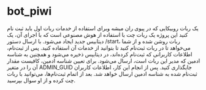 # bot_piwi
یک ربات روبیکایی که در پیوی ران میشه وبرای استفاده از خدمات ربات اول باید ثبت نام کنید
این پروژه یک ربات چت با استفاده از هوش مصنوعی است که با اجرای آن، یک دیتابیس جدید ایجاد می‌شود. با ارسال دستور /start، ربات روشن شده و از شما می‌خواهد تا در ربات ثبت‌نام کنید تا بتوانید از خدمات آن استفاده کنید. پس از ثبت‌نام، اطلاعات کاربرانی که ثبت‌نام کرده‌اند، در دیتابیس ذخیره می‌شود و همچنین به شناسه ادمین که مدیر این ربات است، ارسال می‌شود. برای تعیین شناسه ادمین، کافیست مقدار آن را در متغیر ADMIN_GUID جایگذاری کنید. پس از انجام این کار، اطلاعات کاربران ثبت‌نام شده به شناسه ادمین ارسال خواهد شد. بعد از اتمام ثبت‌نام‌ها، می‌توانید با ربات چت کرده و از او سوال بپرسید.
